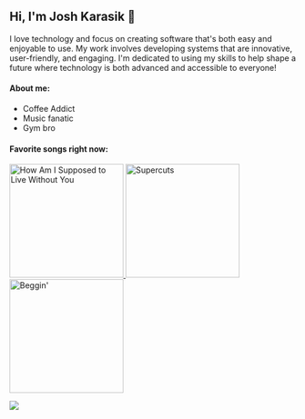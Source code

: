 ## Hi, I'm Josh Karasik 👋

I love technology and focus on creating software that's both easy and enjoyable to use. My work involves developing systems that are innovative, user-friendly, and engaging. I'm dedicated to using my skills to help shape a future where technology is both advanced and accessible to everyone!

#### About me:
* Coffee Addict
* Music fanatic
* Gym bro

#### Favorite songs right now:

<a href="https://open.spotify.com/track/songid1">
  <img src="https://github.com/joshuakarasik/joshuakarasik/blob/main/michael-bolton.jpg?raw=true" width="200" alt="How Am I Supposed to Live Without You" />
</a>

<a href="https://open.spotify.com/track/songid2">
  <img src="https://github.com/joshuakarasik/joshuakarasik/blob/main/jeremy-zucker.jpg?raw=true" width="200" alt="Supercuts" />
</a>

<a href="https://open.spotify.com/track/songid3">
  <img src="https://github.com/joshuakarasik/joshuakarasik/blob/main/chris-lake-aluna.jpg?raw=true" width="200" alt="Beggin'" />
</a>






![](https://komarev.com/ghpvc/?username=jioshuakarasik&color=blue)
<!--
**joshuakarasik/joshuakarasik** is a ✨ _special_ ✨ repository because its `README.md` (this file) appears on your GitHub profile.

Here are some ideas to get you started:

- 🔭 I’m currently working on ...
- 🌱 I’m currently learning ...
- 👯 I’m looking to collaborate on ...
- 🤔 I’m looking for help with ...
- 💬 Ask me about ...
- 📫 How to reach me: ...
- 😄 Pronouns: ...
- ⚡ Fun fact: ...
-->
